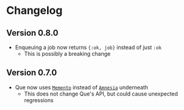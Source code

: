 Changelog
=========


## Version 0.8.0

 - Enqueuing a job now returns `{:ok, job}` instead of just `:ok`
     - This is possibly a breaking change



## Version 0.7.0

 - Que now uses [`Memento`][memento] instead of [`Amnesia`][amnesia] underneath
     - This does not change Que's API, but could cause unexpected regressions




  [memento]: https://github.com/sheharyarn/memento
  [amnesia]: https://github.com/meh/amnesia/
